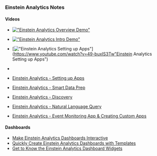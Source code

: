 ### Einstein Analytics Notes

#### Videos


- [!["Einstein Analytics Overview Demo"](https://img.youtube.com/vi/R07CtsAmrd0/0.jpg)](https://www.youtube.com/watch?v=R07CtsAmrd0 "Einstein Analytics Overview Demo")
- [!["Einstein Analytics Intro Demo"](https://img.youtube.com/vi/qqhlueaTyWQl/0.jpg)](https://www.youtube.com/watch?v=qqhlueaTyWQl "Einstein Analytics Intro Demo")
- [!["Einstein Analytics Setting up Apps"](https://img.youtube.com/vi/49-buxIS3Tw/0.jpg)](https://www.youtube.com/watch?v=49-buxIS3Tw"Einstein Analytics Setting up Apps")
-


- [Einstein Analytics - Setting up Apps](https://www.youtube.com/watch?v=49-buxIS3Tw)
- [Einstein Analytics - Smart Data Prep](https://www.youtube.com/watch?v=QPoWsrhOrpQ)
- [Einstein Analytics - Discovery](https://www.youtube.com/watch?v=Ev895wkofX4)
- [Einstein Analytics - Natural Language Query](https://www.youtube.com/watch?v=kNEoNAKlOls)
- [Einstein Analytics - Event Monitoring App & Creating Custom Apps](https://www.youtube.com/watch?v=TWpGVzspk0s)


####  Dashboards
- [Make Einstein Analytics Dashboards Interactive](https://www.youtube.com/watch?v=MAvOSYs8YC8)
- [Quickly Create Einstein Analytics Dashboards with Templates](https://www.youtube.com/watch?v=Yv97TFhwF60)
- [Get to Know the Einstein Analytics Dashboard Widgets](https://www.youtube.com/watch?v=_CKlsYUva5w)
